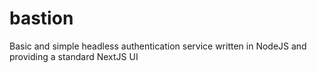 # bastion
Basic and simple headless authentication service written in NodeJS and providing a standard NextJS UI
